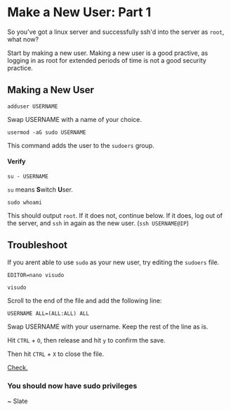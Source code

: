 # Make a New User: Part 1

So you've got a linux server and successfully ssh'd into the server as ``root``, what now?

Start by making a new user. Making a new user is a good practive, as logging in as root for extended periods of time is not a good security practice.

## Making a New User

``adduser USERNAME``

Swap USERNAME with a name of your choice. 

``usermod -aG sudo USERNAME``

This command adds the user to the ``sudoers`` group.

#### Verify

``su - USERNAME``

``su`` means **S**witch **U**ser. 

``sudo whoami``

This should output ``root``. If it does not, continue below. If it does, log out of the server, and ``ssh`` in again as the new user. (``ssh USERNAME@IP``)

## Troubleshoot

If you arent able to use ``sudo`` as your new user, try editing the ``sudoers`` file.

``EDITOR=nano visudo``

``visudo``

Scroll to the end of the file and add the following line:

``USERNAME ALL=(ALL:ALL) ALL``

Swap USERNAME with your username. Keep the rest of the line as is.

Hit ``CTRL`` + ``O``, then release and hit ``y`` to confirm the save.

Then hit ``CTRL`` + ``X`` to close the file.

[Check.](#verify)

### You should now have sudo privileges

~ Slate